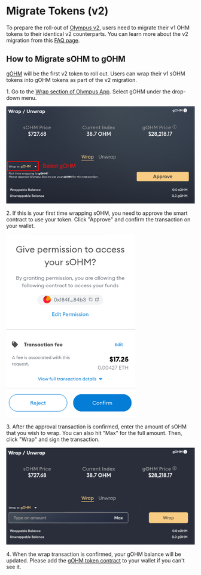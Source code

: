 # Migrate Tokens (v2)

To prepare the roll-out of [Olympus v2](https://olympusdao.medium.com/introducing-olympus-v2-c4ade14e9fe),
users need to migrate their v1 OHM tokens to their identical v2 counterparts. You
can learn more about the v2 migration from this [FAQ page](../basics/migration.md).

## How to Migrate sOHM to gOHM

[gOHM](../contracts/tokens.md#gohm) will be the first v2 token to roll out. Users
can wrap their v1 sOHM tokens into gOHM tokens as part of the v2 migration.

1\. Go to the [Wrap section of Olympus App](https://app.olympusdao.finance/#/wrap).
Select gOHM under the drop-down menu.

![Select gOHM](../.gitbook/assets/using-the-website/migration_v2/select_gohm.png)

2\. If this is your first time wrapping sOHM, you need to approve the smart contract
to use your token. Click "Approve" and confirm the transaction on your wallet.

![Token approval](../.gitbook/assets/using-the-website/migration_v2/approve.png)

3\. After the approval transaction is confirmed, enter the amount of sOHM that
you wish to wrap. You can also hit "Max" for the full amount. Then, click "Wrap"
and sign the transaction.

![Enter the sOHM amount](../.gitbook/assets/using-the-website/migration_v2/amount.png)

4\. When the wrap transaction is confirmed, your gOHM balance will be updated.
Please add the [gOHM token contract](../contracts/tokens.md#gohm) to your wallet
if you can't see it.
